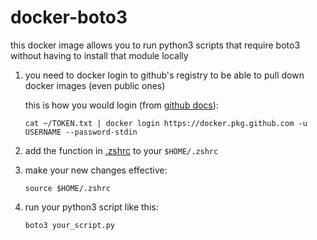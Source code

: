 # docker-boto3

this docker image allows you to run python3 scripts that require boto3 without having to install that module locally

1. you need to docker login to github's registry to be able to pull down docker images (even public ones)

   this is how you would login (from [github docs](https://docs.github.com/en/free-pro-team@latest/packages/using-github-packages-with-your-projects-ecosystem/configuring-docker-for-use-with-github-packages)):
   
   ```
   cat ~/TOKEN.txt | docker login https://docker.pkg.github.com -u USERNAME --password-stdin
   ```
2. add the function in [.zshrc](.zshrc) to your `$HOME/.zshrc`
3. make your new changes effective:
   ```
   source $HOME/.zshrc
   ```
4. run your python3 script like this:
   ```
   boto3 your_script.py
   ```
